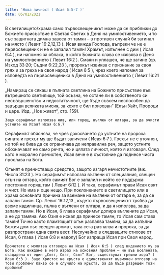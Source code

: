```yaml
---
title: 'Нова личност ( Исая 6:5-7 )'
date: 05/01/2021
---
```


В светилището/храма само първосвещеникът може да се приближи до Божието присъствие в Светая Светих в Деня на умилостивението, и то със защитната димна завеса от тамян – в противен случай би загинал на място ( Левит 16:2,12,13 ). Исая вижда Господа, въпреки че не е първосвещеник и не е запалил тамян! Храмът, изпълнен с дим ( Исая 6:4 ), ни напомня за облака, в който Божията слава се изявява в Деня на умилостивението ( Левит 16:2 ). Смаян и уплашен, че ще загине (ср. Изход 33:20; Съдии 6:22,23 ), пророкът извиква с признание за своя грях и за греха на своя народ ( Исая 6:5 ), чрез което напомня за изповедта на първосвещеника в Деня на умилостивението ( Левит 16:21 ).

„Намиращ се сякаш в пълната светлина на Божието присъствие във вътрешното светилище, той осъзна, че остане ли в собственото си несъвършенство и недостатъчност, ще бъде съвсем неспособен да завърши великата мисия, за която е бил призован” (Елън Уайт, Пророци и царе. Изд. „Нов живот“, стр. 159).

`Защо серафимът използва жив, или горещ, въглен от олтара, за да очисти устните на Исая? Исая 6:6,7`

Серафимът обяснява, че чрез докосването до устните на пророка вината и грехът му ще бъдат заличени ( Исая 6:7 ). Грехът не е уточнен, но той не бива да се ограничава до неправилна реч, защото устните обозначават не само речта, но и цялата личност, която я изговаря. След като е морално пречистен, Исая вече е в състояние да поднесе чиста прослава на Бога.

Огънят е пречистващо средство, защото изгаря нечистотиите (вж. Числа 31:23 ). Но серафимът използва въглени от специалния, свещен огън на олтара, който самият Бог е запалил и който се поддържа постоянно горящ там ( Левит 6:12 ). И така, серафимът прави Исая свят и чист. Но има и още нещо. При поклонението в светилището или в храма основната причина за вземане на въглени от олтара е, за да се запали тамян. Ср. Левит 16:12,13 , където първосвещеникът трябва да вземе кадилница, пълна с въглени от олтара, и да я използва, за да запали тамян. Но в Исая, 6 глава серафимът допира въглените до Исая, а не до тамяна. Ако Озия е искал да принесе тамян, то Исая сам става тамян! Точно както пламтящият огън разпалва тамяна, за да изпълни Божия дом със свещен аромат, така сега разпалва и пророка, за да разпространи една свята вест. Неслучайно в следващите стихове от Исая, 6 глава ( Исая 6:8 и надолу) Бог изпраща Исая при Своя народ.

`Прочетете с молитва отговора на Исая ( Исая 6:5 ) след видението му за Бога. Как виждаме в него израз на основния проблем – че във вселената, създадена от един „Свят, Свят, Свят“ Бог, съществуват грешни хора? ( Исая 6:3 ). Защо Христос на кръста е единственият възможен отговор на този проблем? Какво се е случило на кръста, за да бъде разрешен този проблем?`